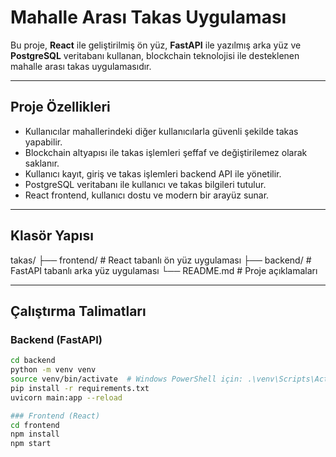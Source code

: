 # Mahalle Arası Takas Uygulaması

Bu proje, **React** ile geliştirilmiş ön yüz, **FastAPI** ile yazılmış arka yüz ve **PostgreSQL** veritabanı kullanan, blockchain teknolojisi ile desteklenen mahalle arası takas uygulamasıdır.

---

##  Proje Özellikleri

- Kullanıcılar mahallerindeki diğer kullanıcılarla güvenli şekilde takas yapabilir.
- Blockchain altyapısı ile takas işlemleri şeffaf ve değiştirilemez olarak saklanır.
- Kullanıcı kayıt, giriş ve takas işlemleri backend API ile yönetilir.
- PostgreSQL veritabanı ile kullanıcı ve takas bilgileri tutulur.
- React frontend, kullanıcı dostu ve modern bir arayüz sunar.

---

## Klasör Yapısı

takas/
├── frontend/ # React tabanlı ön yüz uygulaması
├── backend/ # FastAPI tabanlı arka yüz uygulaması
└── README.md # Proje açıklamaları

---

## Çalıştırma Talimatları

### Backend (FastAPI)

```bash
cd backend
python -m venv venv
source venv/bin/activate  # Windows PowerShell için: .\venv\Scripts\Activate.ps1
pip install -r requirements.txt
uvicorn main:app --reload

### Frontend (React)
cd frontend
npm install
npm start
